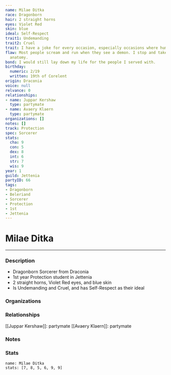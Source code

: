 ```yaml
---
name: Milae Ditka
race: Dragonborn
hair: 2 straight horns
eyes: Violet Red
skin: blue
ideal: Self-Respect
trait1: Undemanding
trait2: Cruel
trait: I have a joke for every occasion, especially occasions where humor is inappropriate.
flaw: Most people scream and run when they see a demon. I stop and take notes on its
  anatomy.
bond: I would still lay down my life for the people I served with.
birthday:
  numeric: 2/19
  written: 19th of Corelent
origin: Draconia
voice: null
relvance: 0
relationships:
- name: Juppar Kershaw
  type: partymate
- name: Avaery Klaern
  type: partymate
organizations: []
notes: []
track: Protection
spec: Sorcerer
stats:
  cha: 9
  con: 5
  dex: 8
  int: 6
  str: 7
  wis: 9
year: 1
guild: Jettenia
partyID: 66
tags:
- Dragonborn
- Beleriand
- Sorcerer
- Protection
- 1st
- Jettenia
---
```

# Milae Ditka
---
### Description
- Dragonborn Sorcerer from Draconia
- 1st year Protection student in Jettenia
- 2 straight horns, Violet Red eyes, and blue skin
- Is Undemanding and Cruel, and has Self-Respect as their ideal

### Organizations

### Relationships
[[Juppar Kershaw]]: partymate
[[Avaery Klaern]]: partymate

### Notes

### Stats
```statblock
name: Milae Ditka
stats: [7, 8, 5, 6, 9, 9]
```
